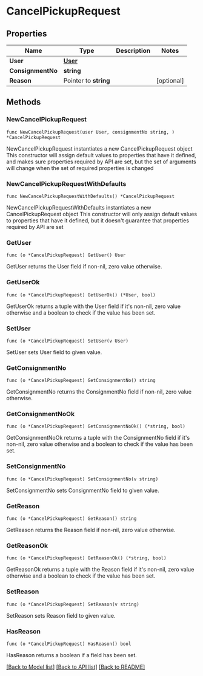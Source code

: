 # CancelPickupRequest

## Properties

Name | Type | Description | Notes
------------ | ------------- | ------------- | -------------
**User** | [**User**](User.md) |  | 
**ConsignmentNo** | **string** |  | 
**Reason** | Pointer to **string** |  | [optional] 

## Methods

### NewCancelPickupRequest

`func NewCancelPickupRequest(user User, consignmentNo string, ) *CancelPickupRequest`

NewCancelPickupRequest instantiates a new CancelPickupRequest object
This constructor will assign default values to properties that have it defined,
and makes sure properties required by API are set, but the set of arguments
will change when the set of required properties is changed

### NewCancelPickupRequestWithDefaults

`func NewCancelPickupRequestWithDefaults() *CancelPickupRequest`

NewCancelPickupRequestWithDefaults instantiates a new CancelPickupRequest object
This constructor will only assign default values to properties that have it defined,
but it doesn't guarantee that properties required by API are set

### GetUser

`func (o *CancelPickupRequest) GetUser() User`

GetUser returns the User field if non-nil, zero value otherwise.

### GetUserOk

`func (o *CancelPickupRequest) GetUserOk() (*User, bool)`

GetUserOk returns a tuple with the User field if it's non-nil, zero value otherwise
and a boolean to check if the value has been set.

### SetUser

`func (o *CancelPickupRequest) SetUser(v User)`

SetUser sets User field to given value.


### GetConsignmentNo

`func (o *CancelPickupRequest) GetConsignmentNo() string`

GetConsignmentNo returns the ConsignmentNo field if non-nil, zero value otherwise.

### GetConsignmentNoOk

`func (o *CancelPickupRequest) GetConsignmentNoOk() (*string, bool)`

GetConsignmentNoOk returns a tuple with the ConsignmentNo field if it's non-nil, zero value otherwise
and a boolean to check if the value has been set.

### SetConsignmentNo

`func (o *CancelPickupRequest) SetConsignmentNo(v string)`

SetConsignmentNo sets ConsignmentNo field to given value.


### GetReason

`func (o *CancelPickupRequest) GetReason() string`

GetReason returns the Reason field if non-nil, zero value otherwise.

### GetReasonOk

`func (o *CancelPickupRequest) GetReasonOk() (*string, bool)`

GetReasonOk returns a tuple with the Reason field if it's non-nil, zero value otherwise
and a boolean to check if the value has been set.

### SetReason

`func (o *CancelPickupRequest) SetReason(v string)`

SetReason sets Reason field to given value.

### HasReason

`func (o *CancelPickupRequest) HasReason() bool`

HasReason returns a boolean if a field has been set.


[[Back to Model list]](../README.md#documentation-for-models) [[Back to API list]](../README.md#documentation-for-api-endpoints) [[Back to README]](../README.md)


